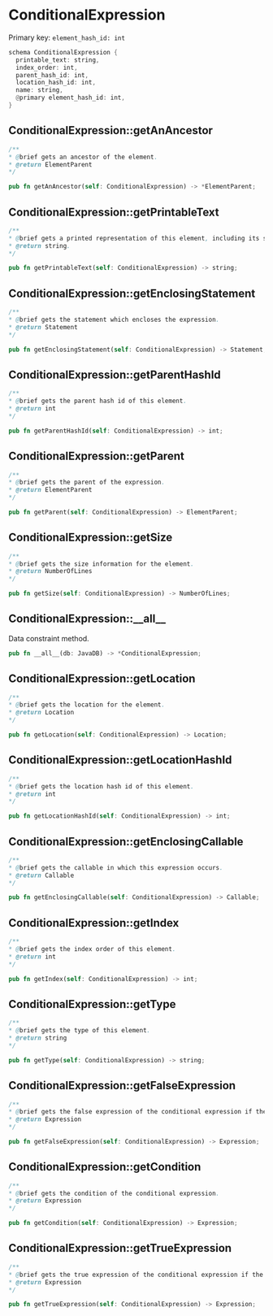 # ConditionalExpression

Primary key: `element_hash_id: int`

```rust
schema ConditionalExpression {
  printable_text: string,
  index_order: int,
  parent_hash_id: int,
  location_hash_id: int,
  name: string,
  @primary element_hash_id: int,
}
```
## ConditionalExpression::getAnAncestor

```java
/**
* @brief gets an ancestor of the element.
* @return ElementParent 
*/
```
```rust
pub fn getAnAncestor(self: ConditionalExpression) -> *ElementParent;
```
## ConditionalExpression::getPrintableText

```java
/**
* @brief gets a printed representation of this element, including its structure where applicable.
* @return string.
*/
```
```rust
pub fn getPrintableText(self: ConditionalExpression) -> string;
```
## ConditionalExpression::getEnclosingStatement

```java
/**
* @brief gets the statement which encloses the expression.
* @return Statement 
*/
```
```rust
pub fn getEnclosingStatement(self: ConditionalExpression) -> Statement;
```
## ConditionalExpression::getParentHashId

```java
/**
* @brief gets the parent hash id of this element.
* @return int
*/
```
```rust
pub fn getParentHashId(self: ConditionalExpression) -> int;
```
## ConditionalExpression::getParent

```java
/**
* @brief gets the parent of the expression.
* @return ElementParent 
*/
```
```rust
pub fn getParent(self: ConditionalExpression) -> ElementParent;
```
## ConditionalExpression::getSize

```java
/**
* @brief gets the size information for the element.
* @return NumberOfLines
*/
```
```rust
pub fn getSize(self: ConditionalExpression) -> NumberOfLines;
```
## ConditionalExpression::\_\_all\_\_

Data constraint method.

```rust
pub fn __all__(db: JavaDB) -> *ConditionalExpression;
```
## ConditionalExpression::getLocation

```java
/**
* @brief gets the location for the element.
* @return Location
*/
```
```rust
pub fn getLocation(self: ConditionalExpression) -> Location;
```
## ConditionalExpression::getLocationHashId

```java
/**
* @brief gets the location hash id of this element.
* @return int
*/
```
```rust
pub fn getLocationHashId(self: ConditionalExpression) -> int;
```
## ConditionalExpression::getEnclosingCallable

```java
/**
* @brief gets the callable in which this expression occurs.
* @return Callable 
*/
```
```rust
pub fn getEnclosingCallable(self: ConditionalExpression) -> Callable;
```
## ConditionalExpression::getIndex

```java
/**
* @brief gets the index order of this element.
* @return int
*/
```
```rust
pub fn getIndex(self: ConditionalExpression) -> int;
```
## ConditionalExpression::getType

```java
/**
* @brief gets the type of this element.
* @return string
*/
```
```rust
pub fn getType(self: ConditionalExpression) -> string;
```
## ConditionalExpression::getFalseExpression

```java
/**
* @brief gets the false expression of the conditional expression if the condition is false.
* @return Expression 
*/
```
```rust
pub fn getFalseExpression(self: ConditionalExpression) -> Expression;
```
## ConditionalExpression::getCondition

```java
/**
* @brief gets the condition of the conditional expression.
* @return Expression 
*/
```
```rust
pub fn getCondition(self: ConditionalExpression) -> Expression;
```
## ConditionalExpression::getTrueExpression

```java
/**
* @brief gets the true expression of the conditional expression if the condition is true.
* @return Expression 
*/
```
```rust
pub fn getTrueExpression(self: ConditionalExpression) -> Expression;
```
